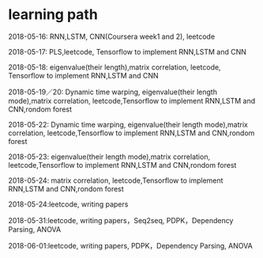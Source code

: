 # learning path

2018-05-16: RNN,LSTM, CNN(Coursera week1 and 2), leetcode

2018-05-17: PLS,leetcode, Tensorflow to implement RNN,LSTM and CNN

2018-05-18: eigenvalue(their length),matrix correlation, leetcode,
Tensorflow to implement RNN,LSTM and CNN

2018-05-19／20: Dynamic time warping, eigenvalue(their length mode),matrix correlation, leetcode,Tensorflow to implement RNN,LSTM and CNN,rondom forest

2018-05-22: Dynamic time warping, eigenvalue(their length mode),matrix correlation, leetcode,Tensorflow to implement RNN,LSTM and CNN,rondom forest

2018-05-23: eigenvalue(their length mode),matrix correlation, leetcode,Tensorflow to implement RNN,LSTM and CNN,rondom forest

2018-05-24: matrix correlation, leetcode,Tensorflow to implement RNN,LSTM and CNN,rondom forest

2018-05-24:leetcode, writing papers

2018-05-31:leetcode, writing papers，Seq2seq, PDPK，Dependency Parsing, ANOVA

2018-06-01:leetcode, writing papers, PDPK，Dependency Parsing, ANOVA